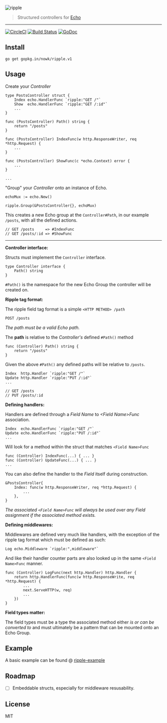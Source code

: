![ripple][splash]

> Structured controllers for [Echo](https://github.com/labstack/echo)


---

[![CircleCI](https://circleci.com/gh/nowk/ripple/tree/v1.svg?style=svg)][circleci]
[![Build Status](http://img.shields.io/travis/nowk/ripple.svg?style=flat-square)][travis]
[![GoDoc](http://img.shields.io/badge/go-documentation-blue.svg?style=flat-square)][godoc]


## Install

    go get gopkg.in/nowk/ripple.v1


## Usage

Create your *Controller*

    type PostsController struct {
        Index echo.HandlerFunc `ripple:"GET /"`
        Show  echo.HandlerFunc `ripple:"GET /:id"`
        ...
    }

    func (PostsController) Path() string {
        return "/posts"
    }

    func (PostsController) IndexFunc(w http.ResponseWriter, req *http.Request) {
        ...
    }

    func (PostsController) ShowFunc(c *echo.Context) error {
        ...
    }

    ...

"Group" your *Controller* onto an instance of Echo.

    echoMux := echo.New()

    ripple.Group(&PostsController{}, echoMux)

This creates a new Echo group at the `Controller#Path`, in our example `/posts`, 
with all the defined actions.

    // GET /posts     => #IndexFunc
    // GET /posts/:id => #ShowFunc

---

__Controller interface:__

Structs must implement the `Controller` interface.

    type Controller interface {
        Path() string
    }

`#Path()` is the namespace for the new Echo Group the controller will be created 
on.


__Ripple tag format:__

The ripple field tag format is a simple `<HTTP METHOD> /path`

    POST /posts

*The path must be a valid Echo path.*

The __path__ is relative to the *Controller's* defined `#Path()` method

    func (Controller) Path() string {
        return "/posts"
    }

Given the above `#Path()` any defined paths will be relative to `/posts`.

    Index  http.Handler `ripple:"GET /"`
    Update http.Handler `ripple:"PUT /:id"`
    ...

    // GET /posts
    // PUT /posts/:id


__Defining handlers:__

Handlers are defined through a *Field Name* to *\<Field Name>Func* association.

    Index  echo.HandlerFunc `ripple:"GET /"`
    Update echo.HandlerFunc `ripple:"PUT /:id"`
    ...

Will look for a method within the struct that matches `<Field Name>Func`

    func (Controller) IndexFunc(...) { ... }
    func (Controller) UpdateFunc(...) { ... }
    ...

You can also define the handler to the *Field* itself during construction.

    &PostsController{
        Index: func(w http.ResponseWriter, req *http.Request) {
            ...
        },
    }

*The associated `<Field Name>Func` will always be used over any Field assignment
if the associated method exists.*


__Defining middlewares:__

Middlewares are defined very much like handlers, with the exception of the 
ripple tag format which must be defined as such:

    Log echo.Middleware `ripple:",middleware"`

And like their handler counter parts are also looked up in the same 
`<Field Name>Func` manner.

    func (Controller) LogFunc(next http.Handler) http.Handler {
        return http.HandlerFunc(func(w http.ResponseWrite, req *http.Request) {
            ...
            next.ServeHTTP(w, req)
            ...
        })
    }


__Field types matter:__

The field types must be a type the associated method either *is or can be 
converted to* and must ultimately be a pattern that can be mounted onto an Echo 
Group.


## Example

A basic example can be found @
[ripple-example](https://github.com/nowk/ripple-example)


## Roadmap

- [ ] Embeddable structs, especially for middleware resusability.


## License

MIT


[splash]: https://s3.amazonaws.com/assets.github.com/splash-ripple.svg
[circleci]: https://circleci.com/gh/nowk/ripple/tree/v1
[travis]: https://travis-ci.org/nowk/ripple
[godoc]: http://godoc.org/gopkg.in/nowk/ripple.v1
